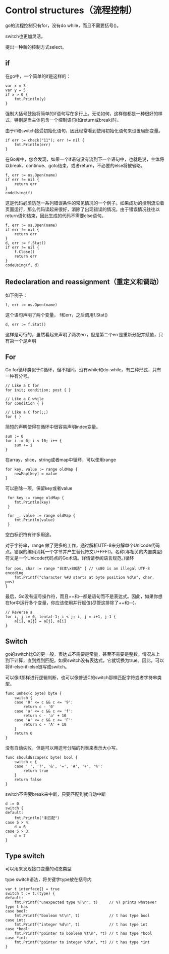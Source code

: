 # Control structures（流程控制）

go的流程控制只有for，没有do while，而且不需要括号()。

switch也更加灵活。

提出一种新的控制方式select。

## if

在go中，一个简单的if是这样的：

```
var x = 3
var y = 5
if x > 0 {
	fmt.Println(y)
}
```

强制大括号鼓励将简单的if语句写在多行上。无论如何，这样做都是一种很好的样式，特别是当主体包含一个控制语句(如return或break)时。

由于if和switch接受初始化语句，因此经常看到使用初始化语句来设置局部变量。

```
if err := check("11"); err != nil {
	fmt.Println(err)
}
```

在Go库中，您会发现，如果一个if语句没有流到下一个语句中，也就是说，主体将以break、continue、goto结束，或者return，不必要的else将被省略。

```
f, err := os.Open(name)
if err != nil {
    return err
}
codeUsing(f)
```

这是代码必须防范一系列错误条件的常见情况的一个例子。如果成功的控制流沿着页面运行，那么代码读起来很好，消除了出现错误的情况。由于错误情况往往以return语句结束，因此生成的代码不需要else语句。

```
f, err := os.Open(name)
if err != nil {
    return err
}
d, err := f.Stat()
if err != nil {
    f.Close()
    return err
}
codeUsing(f, d)
```

## Redeclaration and reassignment（重定义和调动）

如下例子：

```
f, err := os.Open(name)
```

这个语句声明了两个变量， f和err，之后调用f.Stat()

```
d, err := f.Stat()
```

这样是可行的，虽然看起来声明了两次err，但是第二个err是重新分配并赋值，只有第一个是声明

## For

Go for循环类似于C循环，但不相同。没有while和do-while。有三种形式，只有一种有分号。

```
// Like a C for
for init; condition; post { }

// Like a C while
for condition { }

// Like a C for(;;)
for { }
```

简短的声明使得在循环中很容易声明index变量。

```
sum := 0
for i := 0; i < 10; i++ {
    sum += i
}
```

在array，slice，string或者map中循环，可以使用range

```
for key, value := range oldMap {
    newMap[key] = value
}
```

可以删除一项，保留key或者value

```
 for key := range oldMap {
    fmt.Println(key)
 }

 for _, value := range oldMap {
    fmt.Println(value)
 }
```

空白标识符有许多用途。

对于字符串，range 做了更多的工作，通过解析UTF-8来分解单个Unicode代码点。错误的编码消耗一个字节并产生替代符文U+FFFD。名称(与相关的内置类型)符文是一个Unicode代码点的Go术语。详情请参阅语言规范。)循环

```
for pos, char := range "日本\x80語" { // \x80 is an illegal UTF-8 encoding
    fmt.Printf("character %#U starts at byte position %d\n", char, pos)
}
```

最后，Go没有逗号操作符，而且++和--都是语句而不是表达式。因此，如果你想在for中运行多个变量，你应该使用并行赋值(尽管这排除了++和--)。

```
// Reverse a
for i, j := 0, len(a)-1; i < j; i, j = i+1, j-1 {
    a[i], a[j] = a[j], a[i]
}
```

## Switch

go的switch比C的更一般，表达式不需要是常量，甚至不需要是整数，情况从上到下计算，直到找到匹配，如果switch没有表达式，它就切换为true。因此，可以将if-else-if-else链写成switch。

可以像if那样进行逻辑判断，也可以像普通C的switch那样匹配字符或者字符串类型。

```
func unhex(c byte) byte {
    switch {
    case '0' <= c && c <= '9':
        return c - '0'
    case 'a' <= c && c <= 'f':
        return c - 'a' + 10
    case 'A' <= c && c <= 'F':
        return c - 'A' + 10
    }
    return 0
}
```

没有自动失败，但是可以用逗号分隔的列表来表示大小写。

```
func shouldEscape(c byte) bool {
    switch c {
    case ' ', '?', '&', '=', '#', '+', '%':
        return true
    }
    return false
}
```

switch不需要break来中断，只要匹配到就自动中断

```
d := 0
switch {
default:
	fmt.Println("未匹配")
case 5 > 4:
	d = 6
case 5 > 3:
	d = 7
}
```

## Type switch

可以用来发现接口变量的动态类型

type switch语法，将关键字type放在括号内

```
var t interface{} = true
switch t := t.(type) {
default:
    fmt.Printf("unexpected type %T\n", t)     // %T prints whatever type t has
case bool:
    fmt.Printf("boolean %t\n", t)             // t has type bool
case int:
    fmt.Printf("integer %d\n", t)             // t has type int
case *bool:
    fmt.Printf("pointer to boolean %t\n", *t) // t has type *bool
case *int:
    fmt.Printf("pointer to integer %d\n", *t) // t has type *int
}
```